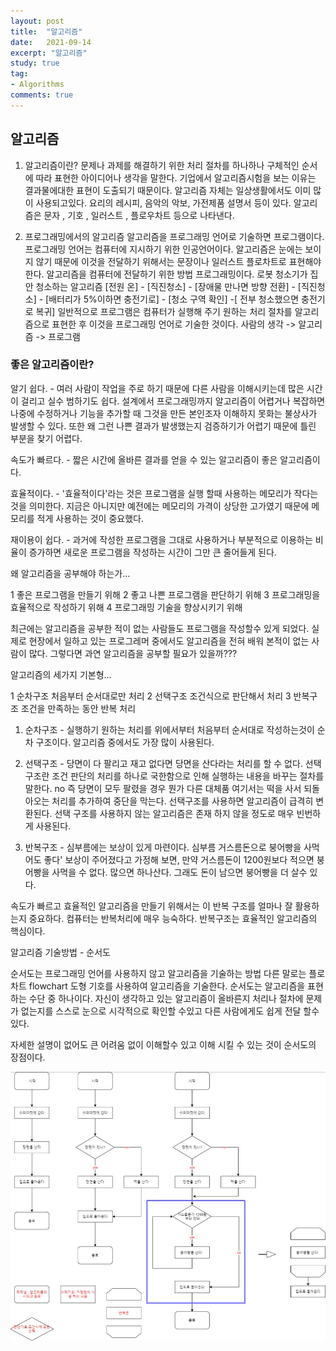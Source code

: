 ```yaml
---
layout: post
title:  "알고리즘"
date:   2021-09-14
excerpt: "알고리즘"
study: true
tag:
- Algorithms 
comments: true
---
```



## 알고리즘

1. 알고리즘이란?
문제나 과제를 해결하기 위한 처리 절차를 하나하나 구체적인 순서에 따라 표현한 아이디어나 생각을 말한다.
기업에서 알고리즘시험을 보는 이유는 결과물에대한 표현이 도출되기 때문이다.
알고리즘 자체는 일상생활에서도 이미 많이 사용되고있다. 요리의 레시피, 음악의 악보, 가전제품 설명서 등이 있다.
알고리즘은 문자 , 기호 , 일러스트 , 플로우차트 등으로 나타낸다.

2. 프로그래밍에서의 알고리즘
알고리즘을 프로그래밍 언어로 기술하면 프로그램이다.
프로그래밍 언어는 컴퓨터에 지시하기 위한 인공언어이다.
알고리즘은 눈에는 보이지 않기 때문에 이것을 전달하기 위해서는 문장이나 일러스트 플로차트로 표현해야 한다.
알고리즘을 컴퓨터에 전달하기 위한 방법 프로그래밍이다.
로봇 청소기가 집안 청소하는 알고리즘
[전원 온] - [직진청소] - [장애물 만나면 방향 전환] - [직진청소] - [배터리가 5%이하면 충전기로] - [청소 구역 확인] -[ 전부 청소했으면 충전기로 복귀]
일반적으로 프로그램은 컴퓨터가 실행해 주기 원하는 처리 절차를 알고리즘으로 표현한 후 이것을 프로그래밍 언어로 기술한 것이다.
사람의 생각 -> 알고리즘 -> 프로그램

### 좋은 알고리즘이란?

알기 쉽다. - 여러 사람이 작업을 주로 하기 때문에 다른 사람을 이해시키는데 많은 시간이 걸리고 실수 범하기도 쉽다. 설계에서 프로그래밍까지 알고리즘이 어렵거나 복잡하면 나중에 수정하거나 기능을 추가할 때 그것을 만든 본인조자 이해하지 못화는 불상사가 발생할 수 있다. 또한 왜 그런 나쁜 결과가 발생했는지 검증하기가 어렵기 때문에 틀린 부분을 찾기 어렵다.

속도가 빠르다. - 짧은 시간에 올바른 결과를 얻을 수 있는 알고리즘이 좋은 알고리즘이다.

효율적이다. - '효율적이다'라는 것은 프로그램을 실행 할때 사용하는 메모리가 작다는 것을 의미한다. 지금은 아니지만 예전에는 메모리의 가격이 상당한 고가였기 때문에 메모리를 적게 사용하는 것이 중요했다.

재이용이 쉽다. - 과거에 작성한 프로그램을 그대로 사용하거나 부분적으로 이용하는 비율이 증가하면 새로운 프로그램을 작성하는 시간이 그만 큰 줄어들게 된다.

왜 알고리즘을 공부해야 하는가...

1 좋은 프로그램을 만들기 위해 2 좋고 나쁜 프로그램을 판단하기 위해 3 프로그래밍을 효율적으로 작성하기 위해 4 프로그래밍 기술을 향상시키기 위해

최근에는 알고리즘을 공부한 적이 없는 사람들도 프로그램을 작성할수 있게 되었다. 실제로 현장에서 일하고 있는 프로그레머 중에서도 알고리즘을 전혀 배워 본적이 없는 사람이 많다. 그렇다면 과연 알고리즘을 공부할 필요가 있을까???

알고리즘의 세가지 기본형...

1 순차구조 처음부터 순서대로만 처리 2 선택구조 조건식으로 판단해서 처리 3 반복구조 조건을 만족하는 동안 반복 처리

1. 순차구조 - 실행하기 원하는 처리를 위에서부터 처음부터 순서대로 작성하는것이 순차 구조이다. 알고리즘 중에서도 가장 많이 사용된다.

2. 선택구조 - 당면이 다 팔리고 재고 없다면 당면을 산다라는 처리를 할 수 없다. 선택구조란 조건 판단의 처리를 하나로 국한함으로 인해 실행하는 내용을 바꾸는 절차를 말한다. no 즉 당면이 모두 팔렸을 경우 뭔가 다른 대체품 여기서는 떡을 사서 되돌아오는 처리를 추가하여 중단을 막는다. 선택구조를 사용하면 알고리즘이 급격히 변환된다. 선택 구조를 사용하지 않는 알고리즘은 존재 하지 않을 정도로 매우 빈번하게 사용된다.

3. 반복구조 - 심부름에는 보상이 있게 마련이다. 심부름 거스름돈으로 붕어빵을 사먹어도 좋다' 보상이 주어졌다고 가정해 보면, 만약 거스름돈이 1200원보다 적으면 붕어빵을 사먹을 수 없다. 많으면 하나산다. 그래도 돈이 남으면 붕어빵을 더 살수 있다.

속도가 빠르고 효율적인 알고리즘을 만들기 위해서는 이 반복 구조를 얼마나 잘 활용하는지 중요하다. 컴퓨터는 반복처리에 매우 능숙하다. 반복구조는 효율적인 알고리즘의 핵심이다.

알고리즘 기술방법 - 순서도

순서도는 프로그래밍 언어를 사용하지 않고 알고리즘을 기술하는 방법
다른 말로는 플로차트 flowchart
도형 기호를 사용하여 알고리즘을 기술한다.
순서도는 알고리즘을 표현하는 수단 중 하나이다. 자신이 생각하고 있는 알고리즘이 올바른지 처리나 절차에 문제가 없는지를 스스로 눈으로 시각적으로 확인할 수있고 다른 사람에게도 쉽게 전달 할수 있다.

자세한 설명이 없어도 큰 어려움 없이 이해할수 있고 이해 시킬 수 있는 것이 순서도의 장점이다.

<img src="assets\img\1_20210914day03.png">